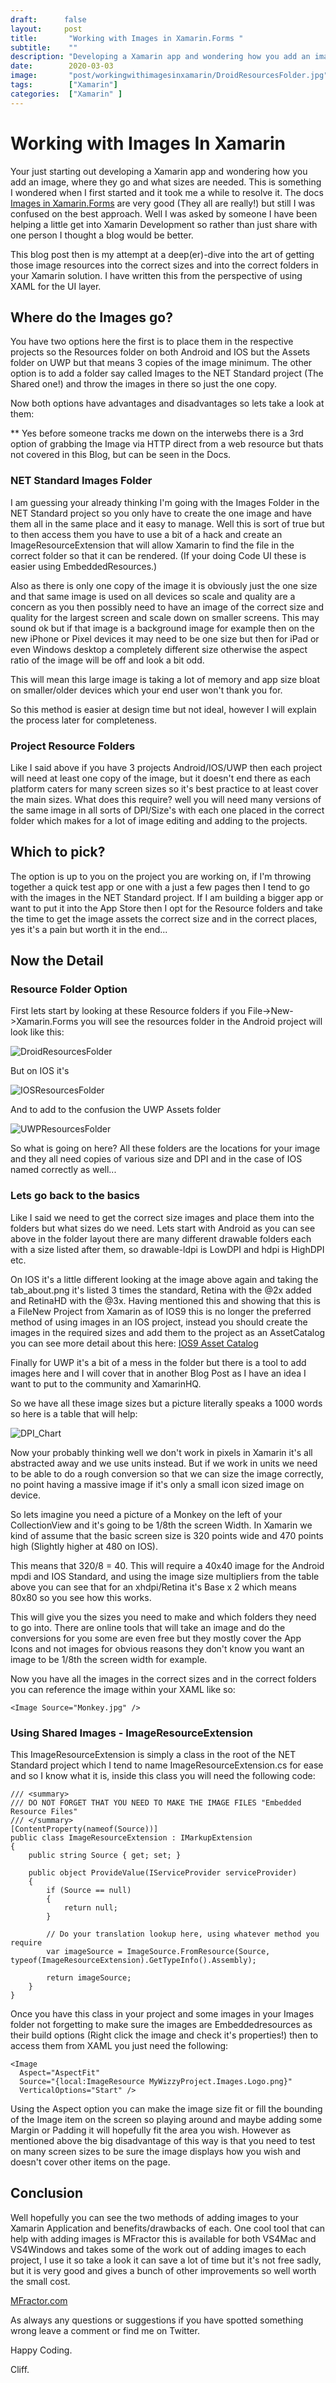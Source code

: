 ```yaml
---
draft:      false
layout:     post
title:       "Working with Images in Xamarin.Forms "
subtitle:    ""
description: "Developing a Xamarin app and wondering how you add an image, where they go and what sizes are needed"
date:        2020-03-03
image:       "post/workingwithimagesinxamarin/DroidResourcesFolder.jpg"
tags:        ["Xamarin"]
categories:  ["Xamarin" ]
---
```


# Working with Images In Xamarin

Your just starting out developing a Xamarin app and wondering how you add an image, where they go and what sizes are needed. This is something I wondered when I first started and it took me a while to resolve it.  The docs [Images in Xamarin.Forms](https://docs.microsoft.com/xamarin/xamarin-forms/user-interface/images?WT.mc_id=DOP-MVP-5003764) are very good (They all are really!) but still I was confused on the best approach.  Well I was asked by someone I have been helping a little get into Xamarin Development so rather than just share with one person I thought a blog would be better.

This blog post then is my attempt at a deep(er)-dive into the art of getting those image resources into the correct sizes and into the correct folders in your Xamarin solution.  I have written this from the perspective of using XAML for the UI layer.

## Where do the Images go?

You have two options here the first is to place them in the respective projects so the Resources folder on both Android and IOS but the Assets folder on UWP but that means 3 copies of the image minimum.  The other option is to add a folder say called Images to the NET Standard project (The Shared one!) and throw the images in there so just the one copy.

Now both options have advantages and disadvantages so lets take a look at them:

** Yes before someone tracks me down on the interwebs there is a 3rd option of grabbing the Image via HTTP direct from a web resource but thats not covered in this Blog, but can be seen in the Docs.

### NET Standard Images Folder

 I am guessing your already thinking I'm going with the Images Folder in the NET Standard project so you only have to create the one image and have them all in the same place and it easy to manage.  Well this is sort of true but to then access them you have to use a bit of a hack and create an ImageResourceExtension that will allow Xamarin to find the file in the correct folder so that it can be rendered.  (If your doing Code UI these is easier using EmbeddedResources.)

 Also as there is only one copy of the image it is obviously just the one size and that same image is used on all devices so scale and quality are a concern as you then possibly need to have an image of the correct size and quality for the largest screen and scale down on smaller screens.  This may sound ok but if that image is a background image for example then on the new iPhone or Pixel devices it may need to be one size but then for iPad or even Windows desktop a completely different size otherwise the aspect ratio of the image will be off and look a bit odd.

 This will mean this large image is taking a lot of memory and app size bloat on smaller/older devices which your end user won't thank you for.

 So this method is easier at design time but not ideal, however I will explain the process later for completeness.

### Project Resource Folders

 Like I said above if you have 3 projects Android/IOS/UWP then each project will need at least one copy of the image, but it doesn't end there as each platform caters for many screen sizes so it's best practice to at least cover the main sizes.  What does this require? well you will need many versions of the same image in all sorts of DPI/Size's with each one placed in the correct folder which makes for a lot of image editing and adding to the projects.

## Which to pick?

The option is up to you on the project you are working on, if I'm throwing together a quick test app or one with a just a few pages then I tend to go with the images in the NET Standard project.  If I am building a bigger app or want to put it into the App Store then I opt for the Resource folders and take the time to get the image assets the correct size and in the correct places, yes it's a pain but worth it in the end...

## Now the Detail

### Resource Folder Option

First lets start by looking at these Resource folders if you File->New->Xamarin.Forms you will see the resources folder in the Android project will look like this:

![DroidResourcesFolder](DroidResourcesFolder.jpg)

But on IOS it's

![IOSResourcesFolder](IOSResourcesFolder.jpg)

And to add to the confusion the UWP Assets folder

![UWPResourcesFolder](UWPResourcesFolder.jpg)

So what is going on here? All these folders are the locations for your image and they all need copies of various size and DPI and in the case of IOS named correctly as well...

### Lets go back to the basics

Like I said we need to get the correct size images and place them into the folders but what sizes do we need.  Lets start with Android as you can see above in the folder layout there are many different drawable folders each with a size listed after them, so drawable-ldpi is LowDPI and hdpi is HighDPI etc.

On IOS it's a little different looking at the image above again and taking the tab_about.png it's listed 3 times the standard, Retina with the @2x added and RetinaHD with the @3x.  Having mentioned this and showing that this is a FileNew Project from Xamarin as of IOS9 this is no longer the preferred method of using images in an IOS project, instead you should create the images in the required sizes and add them to the project as an AssetCatalog you can see more detail about this here: [IOS9 Asset Catalog](https://docs.microsoft.com/xamarin/ios/app-fundamentals/images-icons/displaying-an-image?WT.mc_id=DOP-MVP-5003764)

Finally for UWP it's a bit of a mess in the folder but there is a tool to add images here and I will cover that in another Blog Post as I have an idea I want to put to the community and XamarinHQ.

So we have all these image sizes but a picture literally speaks a 1000 words so here is a table that will help:

![DPI_Chart](DPI_Chart.jpg)

Now your probably thinking well we don't work in pixels in Xamarin it's all abstracted away and we use units instead.  But if we work in units we need to be able to do a rough conversion so that we can size the image correctly, no point having a massive image if it's only a small icon sized image on device.

So lets imagine you need a picture of a Monkey on the left of your CollectionView and it's going to be 1/8th the screen Width. In Xamarin we kind of assume that the basic screen size is 320 points wide and 470 points high (Slightly higher at 480 on IOS).

This means that 320/8 = 40.  This will require a 40x40 image for the Android mpdi and IOS Standard, and using the image size multipliers from the table above you can see that for an xhdpi/Retina it's Base x 2 which means 80x80 so you see how this works.

This will give you the sizes you need to make and which folders they need to go into.  There are online tools that will take an image and do the conversions for you some are even free but they mostly cover the App Icons and not images for obvious reasons they don't know you want an image to be 1/8th the screen width for example.

Now you have all the images in the correct sizes and in the correct folders you can reference the image within your XAML like so:

    <Image Source="Monkey.jpg" />

### Using Shared Images - ImageResourceExtension

 This ImageResourceExtension is simply a class in the root of the NET Standard project which I tend to name ImageResourceExtension.cs for ease and so I know what it is, inside this class you will need the following code:

    /// <summary>
    /// DO NOT FORGET THAT YOU NEED TO MAKE THE IMAGE FILES "Embedded Resource Files"
    /// </summary>
    [ContentProperty(nameof(Source))]
    public class ImageResourceExtension : IMarkupExtension
    {
        public string Source { get; set; }

        public object ProvideValue(IServiceProvider serviceProvider)
        {
            if (Source == null)
            {
                return null;
            }

            // Do your translation lookup here, using whatever method you require
            var imageSource = ImageSource.FromResource(Source, typeof(ImageResourceExtension).GetTypeInfo().Assembly);

            return imageSource;
        }
    }

Once you have this class in your project and some images in your Images folder not forgetting to make sure the images are Embeddedresources as their build options (Right click the image and check it's properties!) then to access them from XAML you just need the following:

    <Image
      Aspect="AspectFit"
      Source="{local:ImageResource MyWizzyProject.Images.Logo.png}"
      VerticalOptions="Start" />

Using the Aspect option you can make the image size fit or fill the bounding of the Image item on the screen so playing around and maybe adding some Margin or Padding it will hopefully fit the area you wish.  However as mentioned above the big disadvantage of this way is that you need to test on many screen sizes to be sure the image displays how you wish and doesn't cover other items on the page.

## Conclusion

Well hopefully you can see the two methods of adding images to your Xamarin Application and benefits/drawbacks of each.  One cool tool that can help with adding images is MFractor this is available for both VS4Mac and VS4Windows and takes some of the work out of adding images to each project, I use it so take a look it can save a lot of time but it's not free sadly, but it is very good and gives a bunch of other improvements so well worth the small cost.

[MFractor.com](https://www.mfractor.com/products/mfractor-professional)

As always any questions or suggestions if you have spotted something wrong leave a comment or find me on Twitter.  

Happy Coding.

Cliff.